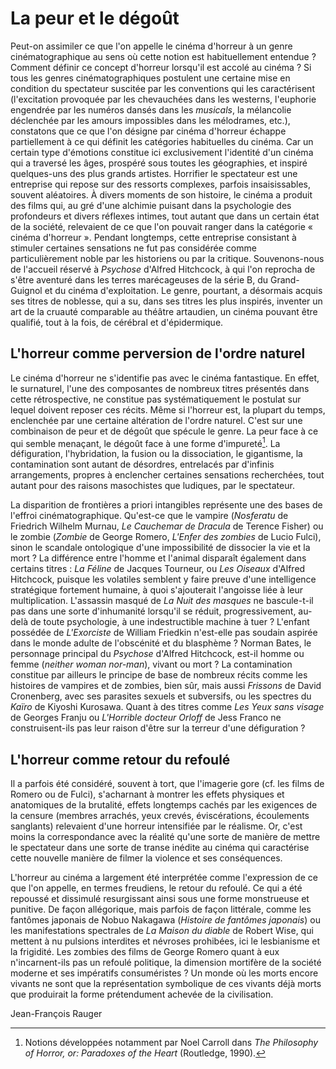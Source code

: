 # La peur et le dégoût

Peut-on assimiler ce que l'on appelle le cinéma d'horreur à un genre cinématographique au sens où cette notion est habituellement entendue ? Comment définir ce concept d'horreur lorsqu'il est accolé au cinéma ? Si tous les genres cinématographiques postulent une certaine mise en condition du spectateur suscitée par les conventions qui les caractérisent (l'excitation provoquée par les chevauchées dans les westerns, l'euphorie engendrée par les numéros dansés dans les _musicals_, la mélancolie déclenchée par les amours impossibles dans les mélodrames, etc.), constatons que ce que l'on désigne par cinéma d'horreur échappe partiellement à ce qui définit les catégories habituelles du cinéma. Car un certain type d'émotions constitue ici exclusivement l'identité d'un cinéma qui a traversé les âges, prospéré sous toutes les géographies, et inspiré quelques-uns des plus grands artistes. Horrifier le spectateur est une entreprise qui repose sur des ressorts complexes, parfois insaisissables, souvent aléatoires. À divers moments de son histoire, le cinéma a produit des films qui, au gré d'une alchimie puisant dans la psychologie des profondeurs et divers réflexes intimes, tout autant que dans un certain état de la société, relevaient de ce que l'on pouvait ranger dans la catégorie « cinéma d'horreur ». Pendant longtemps, cette entreprise consistant à stimuler certaines sensations ne fut pas considérée comme particulièrement noble par les historiens ou par la critique. Souvenons-nous de l'accueil réservé à _Psychose_ d'Alfred Hitchcock, à qui l'on reprocha de s'être aventuré dans les terres marécageuses de la série B, du Grand-Guignol et du cinéma d'exploitation. Le genre, pourtant, a désormais acquis ses titres de noblesse, qui a su, dans ses titres les plus inspirés, inventer un art de la cruauté comparable au théâtre artaudien, un cinéma pouvant être qualifié, tout à la fois, de cérébral et d'épidermique.

## L'horreur comme perversion de l'ordre naturel

Le cinéma d'horreur ne s'identifie pas avec le cinéma fantastique. En effet, le surnaturel, l'une des composantes de nombreux titres présentés dans cette rétrospective, ne constitue pas systématiquement le postulat sur lequel doivent reposer ces récits. Même si l'horreur est, la plupart du temps, enclenchée par une certaine altération de l'ordre naturel. C'est sur une combinaison de peur et de dégoût que spécule le genre. La peur face à ce qui semble menaçant, le dégoût face à une forme d'impureté[^1]. La défiguration, l'hybridation, la fusion ou la dissociation, le gigantisme, la contamination sont autant de désordres, entrelacés par d'infinis arrangements, propres à enclencher certaines sensations recherchées, tout autant pour des raisons masochistes que ludiques, par le spectateur.

La disparition de frontières a priori intangibles représente une des bases de l'effroi cinématographique. Qu'est-ce que le vampire (_Nosferatu_ de Friedrich Wilhelm Murnau, _Le Cauchemar de Dracula_ de Terence Fisher) ou le zombie (_Zombie_ de George Romero, _L'Enfer des zombies_ de Lucio Fulci), sinon le scandale ontologique d'une impossibilité de dissocier la vie et la mort ? La différence entre l'homme et l'animal disparaît également dans certains titres : _La Féline_ de Jacques Tourneur, ou _Les Oiseaux_ d'Alfred Hitchcock, puisque les volatiles semblent y faire preuve d'une intelligence stratégique fortement humaine, à quoi s'ajouterait l'angoisse liée à leur multiplication. L'assassin masqué de _La Nuit des masques_ ne bascule-t-il pas dans une sorte d'inhumanité lorsqu'il se réduit, progressivement, au-delà de toute psychologie, à une indestructible machine à tuer ? L'enfant possédée de _L'Exorciste_ de William Friedkin n'est-elle pas soudain aspirée dans le monde adulte de l'obscénité et du blasphème ? Norman Bates, le personnage principal du _Psychose_ d'Alfred Hitchcock, est-il homme ou femme (_neither woman nor-man_), vivant ou mort ? La contamination constitue par ailleurs le principe de base de nombreux récits comme les histoires de vampires et de zombies, bien sûr, mais aussi _Frissons_ de David Cronenberg, avec ses parasites sexuels et subversifs, ou les spectres du _Kaïro_ de Kiyoshi Kurosawa. Quant à des titres comme _Les Yeux sans visage_ de Georges Franju ou _L'Horrible docteur Orloff_ de Jess Franco ne construisent-ils pas leur raison d'être sur la terreur d'une défiguration ?

## L'horreur comme retour du refoulé

Il a parfois été considéré, souvent à tort, que l'imagerie gore (cf. les films de Romero ou de Fulci), s'acharnant à montrer les effets physiques et anatomiques de la brutalité, effets longtemps cachés par les exigences de la censure (membres arrachés, yeux crevés, éviscérations, écoulements sanglants) relevaient d'une horreur intensifiée par le réalisme. Or, c'est moins la correspondance avec la réalité qu'une sorte de manière de mettre le spectateur dans une sorte de transe inédite au cinéma qui caractérise cette nouvelle manière de filmer la violence et ses conséquences.

L'horreur au cinéma a largement été interprétée comme l'expression de ce que l'on appelle, en termes freudiens, le retour du refoulé. Ce qui a été repoussé et dissimulé resurgissant ainsi sous une forme monstrueuse et punitive. De façon allégorique, mais parfois de façon littérale, comme les fantômes japonais de Nobuo Nakagawa (_Histoire de fantômes japonais_) ou les manifestations spectrales de _La Maison du diable_ de Robert Wise, qui mettent à nu pulsions interdites et névroses prohibées, ici le lesbianisme et la frigidité. Les zombies des films de George Romero quant à eux n'incarnent-ils pas un refoulé politique, la dimension mortifère de la société moderne et ses impératifs consuméristes ? Un monde où les morts encore vivants ne sont que la représentation symbolique de ces vivants déjà morts que produirait la forme prétendument achevée de la civilisation.

<div class="author">Jean-François Rauger</div>

[^1]: Notions développées notamment par Noel Carroll dans _The Philosophy of Horror, or: Paradoxes of the Heart_ (Routledge, 1990).
